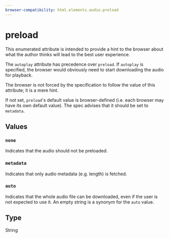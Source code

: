 ```yaml
---
browser-compatibility: html.elements.audio.preload
---
```


# preload

This enumerated attribute is intended to provide a hint to the browser about what the author thinks will lead to the best user experience.

The `autoplay` attribute has precedence over `preload`. If `autoplay` is specified, the browser would obviously need to start downloading the audio for playback.

The browser is not forced by the specification to follow the value of this attribute; it is a mere hint.

If not set, `preload`'s default value is browser-defined (i.e. each browser may have its own default value). The spec advises that it should be set to `metadata`.

## Values

### `none`

Indicates that the audio should not be preloaded.

### `metadata`

Indicates that only audio metadata (e.g. length) is fetched.

### `auto`

Indicates that the whole audio file can be downloaded, even if the user is not expected to use it.
An empty string is a synonym for the `auto` value.

## Type

String

